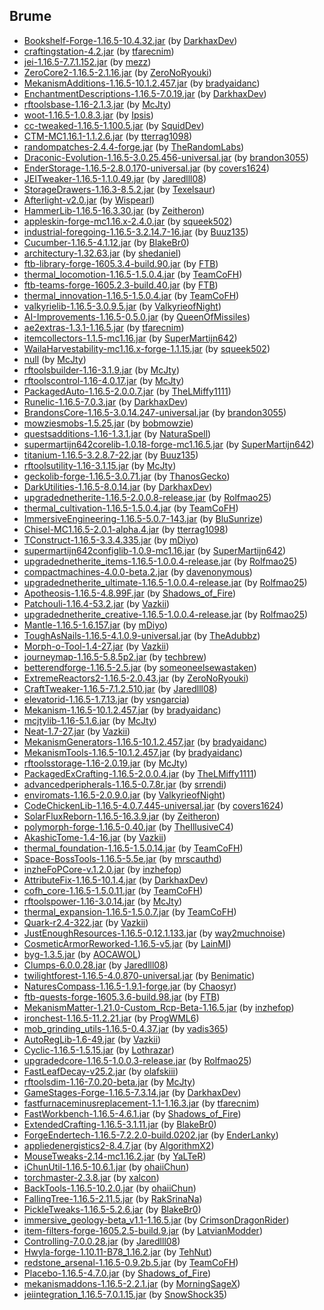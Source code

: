 ## Brume

- [Bookshelf-Forge-1.16.5-10.4.32.jar](https://www.curseforge.com/minecraft/mc-mods/bookshelf/files/3732239) (by [DarkhaxDev](https://www.curseforge.com/members/DarkhaxDev/projects))
- [craftingstation-4.2.jar](https://www.curseforge.com/minecraft/mc-mods/crafting-station/files/3586749) (by [tfarecnim](https://www.curseforge.com/members/tfarecnim/projects))
- [jei-1.16.5-7.7.1.152.jar](https://www.curseforge.com/minecraft/mc-mods/jei/files/3681294) (by [mezz](https://www.curseforge.com/members/mezz/projects))
- [ZeroCore2-1.16.5-2.1.16.jar](https://www.curseforge.com/minecraft/mc-mods/zerocore/files/3768307) (by [ZeroNoRyouki](https://www.curseforge.com/members/ZeroNoRyouki/projects))
- [MekanismAdditions-1.16.5-10.1.2.457.jar](https://www.curseforge.com/minecraft/mc-mods/mekanism-additions/files/3659393) (by [bradyaidanc](https://www.curseforge.com/members/bradyaidanc/projects))
- [EnchantmentDescriptions-1.16.5-7.0.19.jar](https://www.curseforge.com/minecraft/mc-mods/enchantment-descriptions/files/3732240) (by [DarkhaxDev](https://www.curseforge.com/members/DarkhaxDev/projects))
- [rftoolsbase-1.16-2.1.3.jar](https://www.curseforge.com/minecraft/mc-mods/rftools-base/files/3721979) (by [McJty](https://www.curseforge.com/members/McJty/projects))
- [woot-1.16.5-1.0.8.3.jar](https://www.curseforge.com/minecraft/mc-mods/woot/files/3635407) (by [Ipsis](https://www.curseforge.com/members/Ipsis/projects))
- [cc-tweaked-1.16.5-1.100.5.jar](https://www.curseforge.com/minecraft/mc-mods/cc-tweaked/files/3770722) (by [SquidDev](https://www.curseforge.com/members/SquidDev/projects))
- [CTM-MC1.16.1-1.1.2.6.jar](https://www.curseforge.com/minecraft/mc-mods/ctm/files/3137659) (by [tterrag1098](https://www.curseforge.com/members/tterrag1098/projects))
- [randompatches-2.4.4-forge.jar](https://www.curseforge.com/minecraft/mc-mods/randompatches-forge/files/3211323) (by [TheRandomLabs](https://www.curseforge.com/members/TheRandomLabs/projects))
- [Draconic-Evolution-1.16.5-3.0.25.456-universal.jar](https://www.curseforge.com/minecraft/mc-mods/draconic-evolution/files/3779345) (by [brandon3055](https://www.curseforge.com/members/brandon3055/projects))
- [EnderStorage-1.16.5-2.8.0.170-universal.jar](https://www.curseforge.com/minecraft/mc-mods/ender-storage-1-8/files/3737982) (by [covers1624](https://www.curseforge.com/members/covers1624/projects))
- [JEITweaker-1.16.5-1.1.0.49.jar](https://www.curseforge.com/minecraft/mc-mods/jeitweaker/files/3584024) (by [Jaredlll08](https://www.curseforge.com/members/Jaredlll08/projects))
- [StorageDrawers-1.16.3-8.5.2.jar](https://www.curseforge.com/minecraft/mc-mods/storage-drawers/files/3776277) (by [Texelsaur](https://www.curseforge.com/members/Texelsaur/projects))
- [Afterlight-v2.0.jar](https://www.curseforge.com/minecraft/mc-mods/the-afterlight/files/3646154) (by [Wispearl](https://www.curseforge.com/members/Wispearl/projects))
- [HammerLib-1.16.5-16.3.30.jar](https://www.curseforge.com/minecraft/mc-mods/hammer-lib/files/3668073) (by [Zeitheron](https://www.curseforge.com/members/Zeitheron/projects))
- [appleskin-forge-mc1.16.x-2.4.0.jar](https://www.curseforge.com/minecraft/mc-mods/appleskin/files/3686480) (by [squeek502](https://www.curseforge.com/members/squeek502/projects))
- [industrial-foregoing-1.16.5-3.2.14.7-16.jar](https://www.curseforge.com/minecraft/mc-mods/industrial-foregoing/files/3525789) (by [Buuz135](https://www.curseforge.com/members/Buuz135/projects))
- [Cucumber-1.16.5-4.1.12.jar](https://www.curseforge.com/minecraft/mc-mods/cucumber/files/3507886) (by [BlakeBr0](https://www.curseforge.com/members/BlakeBr0/projects))
- [architectury-1.32.63.jar](https://www.curseforge.com/minecraft/mc-mods/architectury-api/files/3801558) (by [shedaniel](https://www.curseforge.com/members/shedaniel/projects))
- [ftb-library-forge-1605.3.4-build.90.jar](https://www.curseforge.com/minecraft/mc-mods/ftb-library-forge/files/3553840) (by [FTB](https://www.curseforge.com/members/FTB/projects))
- [thermal_locomotion-1.16.5-1.5.0.4.jar](https://www.curseforge.com/minecraft/mc-mods/thermal-locomotion/files/3788895) (by [TeamCoFH](https://www.curseforge.com/members/TeamCoFH/projects))
- [ftb-teams-forge-1605.2.3-build.40.jar](https://www.curseforge.com/minecraft/mc-mods/ftb-teams-forge/files/3535953) (by [FTB](https://www.curseforge.com/members/FTB/projects))
- [thermal_innovation-1.16.5-1.5.0.4.jar](https://www.curseforge.com/minecraft/mc-mods/thermal-innovation/files/3788896) (by [TeamCoFH](https://www.curseforge.com/members/TeamCoFH/projects))
- [valkyrielib-1.16.5-3.0.9.5.jar](https://www.curseforge.com/minecraft/mc-mods/valkyrielib/files/3526178) (by [ValkyrieofNight](https://www.curseforge.com/members/ValkyrieofNight/projects))
- [AI-Improvements-1.16.5-0.5.0.jar](https://www.curseforge.com/minecraft/mc-mods/ai-improvements/files/3798940) (by [QueenOfMissiles](https://www.curseforge.com/members/QueenOfMissiles/projects))
- [ae2extras-1.3.1-1.16.5.jar](https://www.curseforge.com/minecraft/mc-mods/ae2-extras/files/3457753) (by [tfarecnim](https://www.curseforge.com/members/tfarecnim/projects))
- [itemcollectors-1.1.5-mc1.16.jar](https://www.curseforge.com/minecraft/mc-mods/item-collectors/files/3759819) (by [SuperMartijn642](https://www.curseforge.com/members/SuperMartijn642/projects))
- [WailaHarvestability-mc1.16.x-forge-1.1.15.jar](https://www.curseforge.com/minecraft/mc-mods/waila-harvestability/files/3289488) (by [squeek502](https://www.curseforge.com/members/squeek502/projects))
- [null](https://www.curseforge.com/minecraft/mc-mods/the-one-probe/files/null) (by [McJty](https://www.curseforge.com/members/McJty/projects))
- [rftoolsbuilder-1.16-3.1.9.jar](https://www.curseforge.com/minecraft/mc-mods/rftools-builder/files/3786800) (by [McJty](https://www.curseforge.com/members/McJty/projects))
- [rftoolscontrol-1.16-4.0.17.jar](https://www.curseforge.com/minecraft/mc-mods/rftools-control/files/3773411) (by [McJty](https://www.curseforge.com/members/McJty/projects))
- [PackagedAuto-1.16.5-2.0.0.7.jar](https://www.curseforge.com/minecraft/mc-mods/packagedauto/files/3797856) (by [TheLMiffy1111](https://www.curseforge.com/members/TheLMiffy1111/projects))
- [Runelic-1.16.5-7.0.3.jar](https://www.curseforge.com/minecraft/mc-mods/runelic/files/3732254) (by [DarkhaxDev](https://www.curseforge.com/members/DarkhaxDev/projects))
- [BrandonsCore-1.16.5-3.0.14.247-universal.jar](https://www.curseforge.com/minecraft/mc-mods/brandons-core/files/3775813) (by [brandon3055](https://www.curseforge.com/members/brandon3055/projects))
- [mowziesmobs-1.5.25.jar](https://www.curseforge.com/minecraft/mc-mods/mowzies-mobs/files/3788735) (by [bobmowzie](https://www.curseforge.com/members/bobmowzie/projects))
- [questsadditions-1.16-1.3.1.jar](https://www.curseforge.com/minecraft/mc-mods/quests-additions/files/3785024) (by [NaturaSpell](https://www.curseforge.com/members/NaturaSpell/projects))
- [supermartijn642corelib-1.0.18-forge-mc1.16.5.jar](https://www.curseforge.com/minecraft/mc-mods/supermartijn642s-core-lib/files/3773950) (by [SuperMartijn642](https://www.curseforge.com/members/SuperMartijn642/projects))
- [titanium-1.16.5-3.2.8.7-22.jar](https://www.curseforge.com/minecraft/mc-mods/titanium/files/3525770) (by [Buuz135](https://www.curseforge.com/members/Buuz135/projects))
- [rftoolsutility-1.16-3.1.15.jar](https://www.curseforge.com/minecraft/mc-mods/rftools-utility/files/3805798) (by [McJty](https://www.curseforge.com/members/McJty/projects))
- [geckolib-forge-1.16.5-3.0.71.jar](https://www.curseforge.com/minecraft/mc-mods/geckolib/files/3785775) (by [ThanosGecko](https://www.curseforge.com/members/ThanosGecko/projects))
- [DarkUtilities-1.16.5-8.0.14.jar](https://www.curseforge.com/minecraft/mc-mods/dark-utilities/files/3795387) (by [DarkhaxDev](https://www.curseforge.com/members/DarkhaxDev/projects))
- [upgradednetherite-1.16.5-2.0.0.8-release.jar](https://www.curseforge.com/minecraft/mc-mods/upgraded-netherite/files/3657070) (by [Rolfmao25](https://www.curseforge.com/members/Rolfmao25/projects))
- [thermal_cultivation-1.16.5-1.5.0.4.jar](https://www.curseforge.com/minecraft/mc-mods/thermal-cultivation/files/3788891) (by [TeamCoFH](https://www.curseforge.com/members/TeamCoFH/projects))
- [ImmersiveEngineering-1.16.5-5.0.7-143.jar](https://www.curseforge.com/minecraft/mc-mods/immersive-engineering/files/3578181) (by [BluSunrize](https://www.curseforge.com/members/BluSunrize/projects))
- [Chisel-MC1.16.5-2.0.1-alpha.4.jar](https://www.curseforge.com/minecraft/mc-mods/chisel/files/3376782) (by [tterrag1098](https://www.curseforge.com/members/tterrag1098/projects))
- [TConstruct-1.16.5-3.3.4.335.jar](https://www.curseforge.com/minecraft/mc-mods/tinkers-construct/files/3695126) (by [mDiyo](https://www.curseforge.com/members/mDiyo/projects))
- [supermartijn642configlib-1.0.9-mc1.16.jar](https://www.curseforge.com/minecraft/mc-mods/supermartijn642s-config-lib/files/3413938) (by [SuperMartijn642](https://www.curseforge.com/members/SuperMartijn642/projects))
- [upgradednetherite_items-1.16.5-1.0.0.4-release.jar](https://www.curseforge.com/minecraft/mc-mods/upgraded-netherite-items/files/3632862) (by [Rolfmao25](https://www.curseforge.com/members/Rolfmao25/projects))
- [compactmachines-4.0.0-beta.2.jar](https://www.curseforge.com/minecraft/mc-mods/compact-machines/files/3229196) (by [davenonymous](https://www.curseforge.com/members/davenonymous/projects))
- [upgradednetherite_ultimate-1.16.5-1.0.0.4-release.jar](https://www.curseforge.com/minecraft/mc-mods/upgraded-netherite-ultimerite/files/3636280) (by [Rolfmao25](https://www.curseforge.com/members/Rolfmao25/projects))
- [Apotheosis-1.16.5-4.8.99F.jar](https://www.curseforge.com/minecraft/mc-mods/apotheosis/files/3779410) (by [Shadows_of_Fire](https://www.curseforge.com/members/Shadows_of_Fire/projects))
- [Patchouli-1.16.4-53.2.jar](https://www.curseforge.com/minecraft/mc-mods/patchouli/files/3459118) (by [Vazkii](https://www.curseforge.com/members/Vazkii/projects))
- [upgradednetherite_creative-1.16.5-1.0.0.4-release.jar](https://www.curseforge.com/minecraft/mc-mods/upgraded-netherite-creativerite/files/3636287) (by [Rolfmao25](https://www.curseforge.com/members/Rolfmao25/projects))
- [Mantle-1.16.5-1.6.157.jar](https://www.curseforge.com/minecraft/mc-mods/mantle/files/3631982) (by [mDiyo](https://www.curseforge.com/members/mDiyo/projects))
- [ToughAsNails-1.16.5-4.1.0.9-universal.jar](https://www.curseforge.com/minecraft/mc-mods/tough-as-nails/files/3430873) (by [TheAdubbz](https://www.curseforge.com/members/TheAdubbz/projects))
- [Morph-o-Tool-1.4-27.jar](https://www.curseforge.com/minecraft/mc-mods/morph-o-tool/files/3190374) (by [Vazkii](https://www.curseforge.com/members/Vazkii/projects))
- [journeymap-1.16.5-5.8.5p2.jar](https://www.curseforge.com/minecraft/mc-mods/journeymap/files/3803008) (by [techbrew](https://www.curseforge.com/members/techbrew/projects))
- [betterendforge-1.16.5-2.5.jar](https://www.curseforge.com/minecraft/mc-mods/betterend-re-forked/files/3523090) (by [someoneelsewastaken](https://www.curseforge.com/members/someoneelsewastaken/projects))
- [ExtremeReactors2-1.16.5-2.0.43.jar](https://www.curseforge.com/minecraft/mc-mods/extreme-reactors/files/3768556) (by [ZeroNoRyouki](https://www.curseforge.com/members/ZeroNoRyouki/projects))
- [CraftTweaker-1.16.5-7.1.2.510.jar](https://www.curseforge.com/minecraft/mc-mods/crafttweaker/files/3794610) (by [Jaredlll08](https://www.curseforge.com/members/Jaredlll08/projects))
- [elevatorid-1.16.5-1.7.13.jar](https://www.curseforge.com/minecraft/mc-mods/openblocks-elevator/files/3238352) (by [vsngarcia](https://www.curseforge.com/members/vsngarcia/projects))
- [Mekanism-1.16.5-10.1.2.457.jar](https://www.curseforge.com/minecraft/mc-mods/mekanism/files/3659389) (by [bradyaidanc](https://www.curseforge.com/members/bradyaidanc/projects))
- [mcjtylib-1.16-5.1.6.jar](https://www.curseforge.com/minecraft/mc-mods/mcjtylib/files/3757791) (by [McJty](https://www.curseforge.com/members/McJty/projects))
- [Neat-1.7-27.jar](https://www.curseforge.com/minecraft/mc-mods/neat/files/3182258) (by [Vazkii](https://www.curseforge.com/members/Vazkii/projects))
- [MekanismGenerators-1.16.5-10.1.2.457.jar](https://www.curseforge.com/minecraft/mc-mods/mekanism-generators/files/3659391) (by [bradyaidanc](https://www.curseforge.com/members/bradyaidanc/projects))
- [MekanismTools-1.16.5-10.1.2.457.jar](https://www.curseforge.com/minecraft/mc-mods/mekanism-tools/files/3659392) (by [bradyaidanc](https://www.curseforge.com/members/bradyaidanc/projects))
- [rftoolsstorage-1.16-2.0.19.jar](https://www.curseforge.com/minecraft/mc-mods/rftools-storage/files/3771411) (by [McJty](https://www.curseforge.com/members/McJty/projects))
- [PackagedExCrafting-1.16.5-2.0.0.4.jar](https://www.curseforge.com/minecraft/mc-mods/packagedexcrafting/files/3797847) (by [TheLMiffy1111](https://www.curseforge.com/members/TheLMiffy1111/projects))
- [advancedperipherals-1.16.5-0.7.8r.jar](https://www.curseforge.com/minecraft/mc-mods/advanced-peripherals/files/3784458) (by [srrendi](https://www.curseforge.com/members/srrendi/projects))
- [enviromats-1.16.5-2.0.9.0.jar](https://www.curseforge.com/minecraft/mc-mods/environmental-materials/files/3362954) (by [ValkyrieofNight](https://www.curseforge.com/members/ValkyrieofNight/projects))
- [CodeChickenLib-1.16.5-4.0.7.445-universal.jar](https://www.curseforge.com/minecraft/mc-mods/codechicken-lib-1-8/files/3681973) (by [covers1624](https://www.curseforge.com/members/covers1624/projects))
- [SolarFluxReborn-1.16.5-16.3.9.jar](https://www.curseforge.com/minecraft/mc-mods/solar-flux-reborn/files/3487349) (by [Zeitheron](https://www.curseforge.com/members/Zeitheron/projects))
- [polymorph-forge-1.16.5-0.40.jar](https://www.curseforge.com/minecraft/mc-mods/polymorph/files/3668318) (by [TheIllusiveC4](https://www.curseforge.com/members/TheIllusiveC4/projects))
- [AkashicTome-1.4-16.jar](https://www.curseforge.com/minecraft/mc-mods/akashic-tome/files/3190372) (by [Vazkii](https://www.curseforge.com/members/Vazkii/projects))
- [thermal_foundation-1.16.5-1.5.0.14.jar](https://www.curseforge.com/minecraft/mc-mods/thermal-foundation/files/3788893) (by [TeamCoFH](https://www.curseforge.com/members/TeamCoFH/projects))
- [Space-BossTools-1.16.5-5.5e.jar](https://www.curseforge.com/minecraft/mc-mods/beyond-earth/files/3581611) (by [mrscauthd](https://www.curseforge.com/members/mrscauthd/projects))
- [inzheFoPCore-v.1.2.0.jar](https://www.curseforge.com/minecraft/mc-mods/inzhefop-core/files/3283949) (by [inzhefop](https://www.curseforge.com/members/inzhefop/projects))
- [AttributeFix-1.16.5-10.1.4.jar](https://www.curseforge.com/minecraft/mc-mods/attributefix/files/3732244) (by [DarkhaxDev](https://www.curseforge.com/members/DarkhaxDev/projects))
- [cofh_core-1.16.5-1.5.0.11.jar](https://www.curseforge.com/minecraft/mc-mods/cofh-core/files/3788884) (by [TeamCoFH](https://www.curseforge.com/members/TeamCoFH/projects))
- [rftoolspower-1.16-3.0.14.jar](https://www.curseforge.com/minecraft/mc-mods/rftools-power/files/3783989) (by [McJty](https://www.curseforge.com/members/McJty/projects))
- [thermal_expansion-1.16.5-1.5.0.7.jar](https://www.curseforge.com/minecraft/mc-mods/thermal-expansion/files/3788892) (by [TeamCoFH](https://www.curseforge.com/members/TeamCoFH/projects))
- [Quark-r2.4-322.jar](https://www.curseforge.com/minecraft/mc-mods/quark/files/3642325) (by [Vazkii](https://www.curseforge.com/members/Vazkii/projects))
- [JustEnoughResources-1.16.5-0.12.1.133.jar](https://www.curseforge.com/minecraft/mc-mods/just-enough-resources-jer/files/3545538) (by [way2muchnoise](https://www.curseforge.com/members/way2muchnoise/projects))
- [CosmeticArmorReworked-1.16.5-v5.jar](https://www.curseforge.com/minecraft/mc-mods/cosmetic-armor-reworked/files/3738137) (by [LainMI](https://www.curseforge.com/members/LainMI/projects))
- [byg-1.3.5.jar](https://www.curseforge.com/minecraft/mc-mods/oh-the-biomes-youll-go/files/3485079) (by [AOCAWOL](https://www.curseforge.com/members/AOCAWOL/projects))
- [Clumps-6.0.0.28.jar](https://www.curseforge.com/minecraft/mc-mods/clumps/files/3658432) (by [Jaredlll08](https://www.curseforge.com/members/Jaredlll08/projects))
- [twilightforest-1.16.5-4.0.870-universal.jar](https://www.curseforge.com/minecraft/mc-mods/the-twilight-forest/files/3575220) (by [Benimatic](https://www.curseforge.com/members/Benimatic/projects))
- [NaturesCompass-1.16.5-1.9.1-forge.jar](https://www.curseforge.com/minecraft/mc-mods/natures-compass/files/3382150) (by [Chaosyr](https://www.curseforge.com/members/Chaosyr/projects))
- [ftb-quests-forge-1605.3.6-build.98.jar](https://www.curseforge.com/minecraft/mc-mods/ftb-quests-forge/files/3672855) (by [FTB](https://www.curseforge.com/members/FTB/projects))
- [MekanismMatter-1.21.0-Custom_Rcp-Beta-1.16.5.jar](https://www.curseforge.com/minecraft/mc-mods/mekanism-matter/files/3640501) (by [inzhefop](https://www.curseforge.com/members/inzhefop/projects))
- [ironchest-1.16.5-11.2.21.jar](https://www.curseforge.com/minecraft/mc-mods/iron-chests/files/3543538) (by [ProgWML6](https://www.curseforge.com/members/ProgWML6/projects))
- [mob_grinding_utils-1.16.5-0.4.37.jar](https://www.curseforge.com/minecraft/mc-mods/mob-grinding-utils/files/3781233) (by [vadis365](https://www.curseforge.com/members/vadis365/projects))
- [AutoRegLib-1.6-49.jar](https://www.curseforge.com/minecraft/mc-mods/autoreglib/files/3326041) (by [Vazkii](https://www.curseforge.com/members/Vazkii/projects))
- [Cyclic-1.16.5-1.5.15.jar](https://www.curseforge.com/minecraft/mc-mods/cyclic/files/3717822) (by [Lothrazar](https://www.curseforge.com/members/Lothrazar/projects))
- [upgradedcore-1.16.5-1.0.0.3-release.jar](https://www.curseforge.com/minecraft/mc-mods/upgraded-core/files/3622769) (by [Rolfmao25](https://www.curseforge.com/members/Rolfmao25/projects))
- [FastLeafDecay-v25.2.jar](https://www.curseforge.com/minecraft/mc-mods/fast-leaf-decay/files/3590413) (by [olafskiii](https://www.curseforge.com/members/olafskiii/projects))
- [rftoolsdim-1.16-7.0.20-beta.jar](https://www.curseforge.com/minecraft/mc-mods/rftools-dimensions/files/3598203) (by [McJty](https://www.curseforge.com/members/McJty/projects))
- [GameStages-Forge-1.16.5-7.3.14.jar](https://www.curseforge.com/minecraft/mc-mods/game-stages/files/3773528) (by [DarkhaxDev](https://www.curseforge.com/members/DarkhaxDev/projects))
- [fastfurnaceminusreplacement-1.1-1.16.3.jar](https://www.curseforge.com/minecraft/mc-mods/fastfurnace-minus-replacement/files/3091598) (by [tfarecnim](https://www.curseforge.com/members/tfarecnim/projects))
- [FastWorkbench-1.16.5-4.6.1.jar](https://www.curseforge.com/minecraft/mc-mods/fastworkbench/files/3566919) (by [Shadows_of_Fire](https://www.curseforge.com/members/Shadows_of_Fire/projects))
- [ExtendedCrafting-1.16.5-3.1.11.jar](https://www.curseforge.com/minecraft/mc-mods/extended-crafting/files/3591820) (by [BlakeBr0](https://www.curseforge.com/members/BlakeBr0/projects))
- [ForgeEndertech-1.16.5-7.2.2.0-build.0202.jar](https://www.curseforge.com/minecraft/mc-mods/forgeendertech/files/3529333) (by [EnderLanky](https://www.curseforge.com/members/EnderLanky/projects))
- [appliedenergistics2-8.4.7.jar](https://www.curseforge.com/minecraft/mc-mods/applied-energistics-2/files/3608871) (by [AlgorithmX2](https://www.curseforge.com/members/AlgorithmX2/projects))
- [MouseTweaks-2.14-mc1.16.2.jar](https://www.curseforge.com/minecraft/mc-mods/mouse-tweaks/files/3202662) (by [YaLTeR](https://www.curseforge.com/members/YaLTeR/projects))
- [iChunUtil-1.16.5-10.6.1.jar](https://www.curseforge.com/minecraft/mc-mods/ichunutil/files/3803605) (by [ohaiiChun](https://www.curseforge.com/members/ohaiiChun/projects))
- [torchmaster-2.3.8.jar](https://www.curseforge.com/minecraft/mc-mods/torchmaster/files/3433163) (by [xalcon](https://www.curseforge.com/members/xalcon/projects))
- [BackTools-1.16.5-10.2.0.jar](https://www.curseforge.com/minecraft/mc-mods/back-tools/files/3802780) (by [ohaiiChun](https://www.curseforge.com/members/ohaiiChun/projects))
- [FallingTree-1.16.5-2.11.5.jar](https://www.curseforge.com/minecraft/mc-mods/falling-tree/files/3349236) (by [RakSrinaNa](https://www.curseforge.com/members/RakSrinaNa/projects))
- [PickleTweaks-1.16.5-5.2.6.jar](https://www.curseforge.com/minecraft/mc-mods/pickle-tweaks/files/3507114) (by [BlakeBr0](https://www.curseforge.com/members/BlakeBr0/projects))
- [immersive_geology-beta_v1.1-1.16.5.jar](https://www.curseforge.com/minecraft/mc-mods/immersive-geology/files/3655622) (by [CrimsonDragonRider](https://www.curseforge.com/members/CrimsonDragonRider/projects))
- [item-filters-forge-1605.2.5-build.9.jar](https://www.curseforge.com/minecraft/mc-mods/item-filters/files/3376819) (by [LatvianModder](https://www.curseforge.com/members/LatvianModder/projects))
- [Controlling-7.0.0.28.jar](https://www.curseforge.com/minecraft/mc-mods/controlling/files/3531453) (by [Jaredlll08](https://www.curseforge.com/members/Jaredlll08/projects))
- [Hwyla-forge-1.10.11-B78_1.16.2.jar](https://www.curseforge.com/minecraft/mc-mods/hwyla/files/3033593) (by [TehNut](https://www.curseforge.com/members/TehNut/projects))
- [redstone_arsenal-1.16.5-0.9.2b.5.jar](https://www.curseforge.com/minecraft/mc-mods/redstone-arsenal/files/3788888) (by [TeamCoFH](https://www.curseforge.com/members/TeamCoFH/projects))
- [Placebo-1.16.5-4.7.0.jar](https://www.curseforge.com/minecraft/mc-mods/placebo/files/3750838) (by [Shadows_of_Fire](https://www.curseforge.com/members/Shadows_of_Fire/projects))
- [mekanismaddons-1.16.5-2.2.1.jar](https://www.curseforge.com/minecraft/mc-mods/mekanism-addons/files/3530084) (by [MorningSageX](https://www.curseforge.com/members/MorningSageX/projects))
- [jeiintegration_1.16.5-7.0.1.15.jar](https://www.curseforge.com/minecraft/mc-mods/jei-integration/files/3202331) (by [SnowShock35](https://www.curseforge.com/members/SnowShock35/projects))
